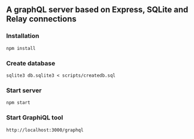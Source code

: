 ## A graphQL server based on Express, SQLite and Relay connections 

### Installation

```
npm install
```

### Create database

```
sqlite3 db.sqlite3 < scripts/createdb.sql
```

### Start server

```
npm start
```

### Start GraphiQL tool

```
http://localhost:3000/graphql
```
